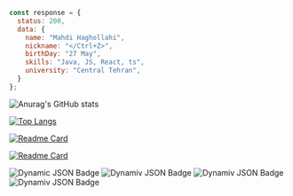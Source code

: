 ```javascript
const response = {
  status: 200,
  data: {
    name: "Mahdi Haghollahi",
    nickname: "</Ctrl+Z>",
    birthDay: "27 May",
    skills: "Java, JS, React, ts",
    university: "Central Tehran",
  }
};
````



![Anurag's GitHub stats](https://github-readme-stats.vercel.app/api?username=mahdihagollahi&show_icons=true&theme=tokyonight)

[![Top Langs](https://github-readme-stats.vercel.app/api/top-langs/?username=mahdihagollahi&layout=donut)](https://github.com/anuraghazra/github-readme-stats)

[![Readme Card](https://github-readme-stats.vercel.app/api/pin/?username=mahdihagollahi&repo=Booking-a-beauty-clinic)](https://github.com/mahdihagollahi/Booking-a-beauty-clinic)

[![Readme Card](https://github-readme-stats.vercel.app/api/pin/?username=mahdihagollahi&repo=sandoghProject)](https://github.com/mahdihagollahi/sandoghProject)

![Dynamic JSON Badge](https://img.shields.io/badge/React-FrontEnd-green)
![Dynamiv JSON Badge](https://img.shields.io/github/commit-activity/y/mahdihagollahi/Booking-a-beauty-clinic)
![Dynamiv JSON Badge](https://img.shields.io/github/languages/top/mahdihagollahi/Booking-a-beauty-clinic)
![Dynamiv JSON Badge](https://img.shields.io/github/stars/badges)
